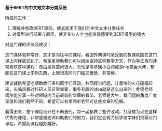 **基于BERT的中文短文本分类系统**

所做的工作：

1. 理解并修改BERT源码，使其能用于我们的中文文本分类任务
2. 对模型进行部署与展示，使非专业人士也能直观感受到BERT模型的强大

对这门课的评价及建议：

这门课体验非常好，这才是向往中的课程。看国外网课时感受到的教课氛围在这门课上同样感受到了，希望老师助教们可以继续坚持这种教学方式，作为学生真的非常喜欢这种课程：自由发挥空间很大，无论是零基础小白抑或是nlp顶会大佬，都能在这门课上学到东西，上限很高同时门槛又很低，非常棒。

建议就是希望老师助教们多和同学们互动，共同探讨问题，让思维的火花碰撞起来，头脑风暴对科研人员非常重要，很多有趣的idea就是这么出来的；希望老师偶尔能分享一些对领域内当前最新的文章的看法，老师是大牛，看问题的角度广度深度和我们截然不同，希望可以有幸聆听老师对这些文章的见解。

看得出来，整个课程设计在不断迭代，每一届都做了些许改动，打磨成为现在这样优秀的课程，非常感谢老师和助教们的努力，我们定会努力给学弟学妹们推荐此门课程，希望此课程越办越好。
